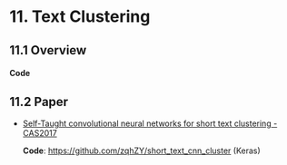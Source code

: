 
# 11. Text Clustering

## 11.1 Overview

#### Code





## 11.2 Paper

- [Self-Taught convolutional neural networks for short text clustering - CAS2017](https://arxiv.org/abs/1701.00185)

    **Code**: <https://github.com/zqhZY/short_text_cnn_cluster> (Keras)